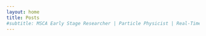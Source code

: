 ```yaml
---
layout: home
title: Posts
#subtitle: MSCA Early Stage Researcher | Particle Physicist | Real-Time Analysis Enjoyer
---
```

